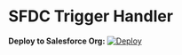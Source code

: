 # SFDC Trigger Handler
 
**Deploy to Salesforce Org:**
[![Deploy](https://raw.githubusercontent.com/afawcett/githubsfdeploy/master/deploy.png)](https://githubsfdeploy.herokuapp.com/?owner=travispaxton&repo=sfdc-trigger-handler&ref=master)
